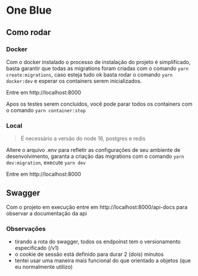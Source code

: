 # One Blue

## Como rodar

### Docker

Com o docker instalado o processo de instalação do projeto é simplificado, basta garantir que todas as migrations foram criadas com o comando `yarn create:migrations`, caso esteja tudo ok basta rodar o comando `yarn docker:dev` e esperar os containers serem inicializados.

Entre em http://localhost:8000

Apos os testes serem concluídos, você pode parar todos os containers com o comando `yarn container:stop`

### Local

> É necessário a versão do node 16, postgres e redis

Altere o arquivo .env para refletir as configurações de seu ambiente de desenvolvimento, garanta a criação das migrations com o comando `yarn dev:migration`, execute `yarn dev`

Entre em http://localhost:8000

## Swagger

Com o projeto em execução entre em http://localhost:8000/api-docs para observar a documentação da api

### Observações

-   tirando a rota do swagger, todos os endpoinst tem o versionamento especificado (/v1)
-   o cookie de sessão está definido para durar 2 (dois) minutos
-   tentei usar uma maneira mais funcional do que orientado a objetos (que eu normalmente utilizo)
